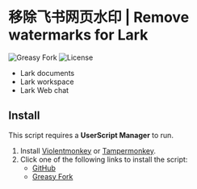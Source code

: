 # 移除飞书网页水印 | Remove watermarks for Lark

![Greasy Fork](https://img.shields.io/greasyfork/dt/459967?label=Greasy%20Fork%20downloads&link=https%3A%2F%2Fgreasyfork.org%2Fscripts%2F459967)
![License](https://img.shields.io/github/license/lbb00/remove-feishu-watermark)

- Lark documents
- Lark workspace
- Lark Web chat

## Install

This script requires a **UserScript Manager** to run.

1. Install [Violentmonkey](https://violentmonkey.github.io/) or [Tampermonkey](https://www.tampermonkey.net/).
2. Click one of the following links to install the script:
   - [GitHub](https://raw.githubusercontent.com/lbb00/remove-feishu-watermark/main/remove-feishu-watermark.user.js)
   - [Greasy Fork](https://greasyfork.org/scripts/459967)
